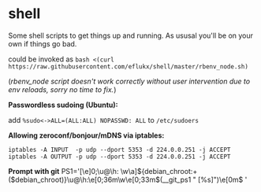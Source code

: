 shell
=====

Some shell scripts to get things up and running.
As ususal you'll be on your own if things go bad.

could be invoked as `bash <(curl https://raw.githubusercontent.com/eflukx/shell/master/rbenv_node.sh)`

(_rbenv_node script doesn't work correctly without user intervention due to env reloads, sorry no time to fix._)

__Passwordless sudoing (Ubuntu):__

add `%sudo<->ALL=(ALL:ALL) NOPASSWD: ALL` to `/etc/sudoers`

__Allowing zeroconf/bonjour/mDNS via iptables:__

    iptables -A INPUT  -p udp --dport 5353 -d 224.0.0.251 -j ACCEPT
    iptables -A OUTPUT -p udp --dport 5353 -d 224.0.0.251 -j ACCEPT
    
__Prompt with git__
    PS1='\[\e]0;\u@\h: \w\a\]${debian_chroot:+($debian_chroot)}\u@\h:\e[0;36m\w\e[0;33m$(__git_ps1 " [%s]")\e[0m$ '

